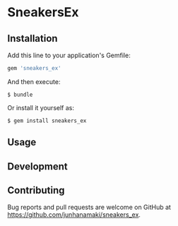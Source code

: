 # SneakersEx

## Installation

Add this line to your application's Gemfile:

```ruby
gem 'sneakers_ex'
```

And then execute:

    $ bundle

Or install it yourself as:

    $ gem install sneakers_ex

## Usage



## Development



## Contributing

Bug reports and pull requests are welcome on GitHub at https://github.com/junhanamaki/sneakers_ex.

